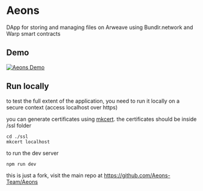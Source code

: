 # Aeons
DApp for storing and managing files on Arweave using Bundlr.network and Warp smart contracts

## Demo

[![Aeons Demo](https://i.imgur.com/QUlseAN.png)](https://youtu.be/sz3LTJnXeNw)

## Run locally
to test the full extent of the application, you need to run it locally on a secure context (access localhost over https)

you can generate certificates using [mkcert](https://github.com/FiloSottile/mkcert). the certificates should be inside /ssl folder

```shell
cd ./ssl
mkcert localhost
```

to run the dev server

```shell
npm run dev
```

this is just a fork, visit the main repo at https://github.com/Aeons-Team/Aeons
